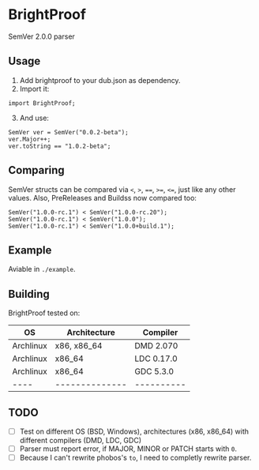 BrightProof
=============
SemVer 2.0.0 parser

## Usage
1. Add brightproof to your dub.json as dependency.
2. Import it:
```
import BrightProof;
```
3. And use:
```
SemVer ver = SemVer("0.0.2-beta");
ver.Major++;
ver.toString == "1.0.2-beta";
```

## Comparing
SemVer structs can be compared via `<`, `>`, `==`, `>=`, `<=`, just like any other values.
Also, PreReleases and Buildss now compared too:
```
SemVer("1.0.0-rc.1") < SemVer("1.0.0-rc.20");
SemVer("1.0.0-rc.1") < SemVer("1.0.0");
SemVer("1.0.0-rc.1") < SemVer("1.0.0+build.1");
```

## Example
Aviable in `./example`.


## Building
BrightProof tested on:


| OS | Architecture | Compiler |
|----|--------------|----------|
| Archlinux | x86, x86_64 | DMD 2.070 |
| Archlinux | x86_64 | LDC 0.17.0 |
| Archlinux | x86_64 | GDC 5.3.0 |
|----|--------------|----------|


## TODO
- [ ] Test on different OS (BSD, Windows), architectures (x86, x86_64) with different compilers (DMD, LDC, GDC)
- [ ] Parser must report error, if MAJOR, MINOR or PATCH starts with `0`. 
- [ ] Because I can't rewrite phobos's `to`, I need to completly rewrite parser.
